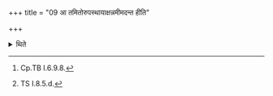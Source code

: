 +++
title = "09 आ तमितोरुपस्थायाक्षन्नमीमदन्त हीति"

+++

<details><summary>थिते</summary>

9. Having stood near and praised the Āhavanīya while reciting the verse they hold the breath,[^1] they stand near the Gārhapatya-fire praising with a verse in Paṅkti beginning with akṣannamīmadanta hi...[^2]  


[^1]: Cp.TB I.6.9.8.   

[^2]: TS I.8.5.d.
</details>

